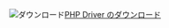 ![ダウンロード](../ssdt/media/download.png)[PHP Driver のダウンロード](../connect/php/download-drivers-php-sql-server.md)

